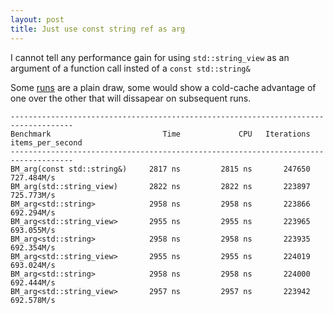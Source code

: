 ```yaml
---
layout: post
title: Just use const string ref as arg 
---
```


I cannot tell any performance gain for using ```std::string_view``` as an argument of a function call insted of a ```const std::string&```

Some [runs](https://github.com/melintea/lpt-tools/blob/main/src/benchmark/string_view_arg.cpp) are a plain draw, some would show a cold-cache advantage of one over the other that will dissapear on subsequent runs.

```
------------------------------------------------------------------------------------
Benchmark                         Time             CPU   Iterations items_per_second
------------------------------------------------------------------------------------
BM_arg(const std::string&)     2817 ns         2815 ns       247650       727.484M/s
BM_arg(std::string_view)       2822 ns         2822 ns       223897       725.773M/s
BM_arg<std::string>            2958 ns         2958 ns       223866       692.294M/s
BM_arg<std::string_view>       2955 ns         2955 ns       223965       693.055M/s
BM_arg<std::string>            2958 ns         2958 ns       223935       692.354M/s
BM_arg<std::string_view>       2955 ns         2955 ns       224019       693.024M/s
BM_arg<std::string>            2958 ns         2958 ns       224000       692.444M/s
BM_arg<std::string_view>       2957 ns         2957 ns       223942       692.578M/s

```

